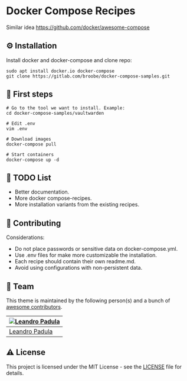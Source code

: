 # Docker Compose Recipes
Similar idea https://github.com/docker/awesome-compose

## :gear: Installation
Install docker and docker-compose and clone repo:

```
sudo apt install docker.io docker-compose
git clone https://gitlab.com/broobe/docker-compose-samples.git
```
## :triangular_flag_on_post: First steps

```
# Go to the tool we want to install. Example:
cd docker-compose-samples/vaultwarden

# Edit .env
vim .env

# Download images
docker-compose pull

# Start containers
docker-compose up -d
```

## :compass: TODO List
* Better documentation.
* More docker compose-recipes.
* More installation variants from the existing recipes.

## :wave: Contributing

Considerations:

* Do not place passwords or sensitive data on docker-compose.yml. 
* Use .env files for make more customizable the installation.
* Each recipe should contain their own readme.md.
* Avoid using configurations with non-persistent data.

## :busts_in_silhouette: Team

This theme is maintained by the following person(s) and a bunch of [awesome contributors](https://github.com/lpadula/brolit-shell/graphs/contributors).

[![Leandro Padula](https://github.com/lpadula.png?size=100)](https://github.com/lpadula) |
--- |
[Leandro Padula](https://github.com/lpadula) |

## :warning: License

This project is licensed under the MIT License - see the [LICENSE](./LICENSE) file for details.
